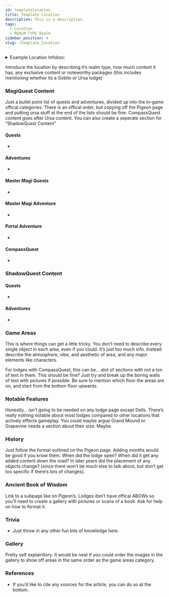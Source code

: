 ```yaml
---
id: templatelocation
title: Template Location
description: This is a description.
tags:
  - Location
  - REALM TYPE Realm
sidebar_position: #
slug: /template_location
---
```


<details>
  <summary>Example Location Infobox:</summary>
  | Example Town/City, State Abbreviation |
  | --- |
  | <img src="" alt="Describe the image here" width="268" hight="214.4" title="Describe the image here"></img> |

  | General Information |  |
  | --- | --- |
  | Realm Type | REALM TYPE Realm |
  | Version | VERSION |
  | Opening Date | Month Day, Year |
  | Status | Open/Closed |
  | Website | [example.com](http://example.com) |

  | Location Rune |
  | --- |
  | <img src="" alt="The LOCATION NAME realm rune found on the globals page." width="268" hight="248.083" title="The LOCATION NAME realm rune found on the globals page."></img> |
</details>

Introduce the location by describing it’s realm type, how much content it has, any exclusive content or noteworthy packages (this includes mentioning whether its a Goblin or Ursa lodge)

### MagiQuest Content

Just a bullet point list of quests and adventures, divided up into the in-game offical categories. There is an offical order, but copying off the Pigeon page and putting ursa stuff at the end of the lists should be fine. CompassQuest content goes after Ursa content. You can also create a seperate section for “ShadowQuest Content”

#### Quests

  - 

#### Adventures

  - 

#### Master Magi Quests

  - 

#### Master Magi Adventure

  - 

#### Portal Adventure

  - 

#### CompassQuest

  - 

### ShadowQuest Content

#### Quests

  - 

#### Adventures

  - 

### Game Areas

This is where things can get a little tricky. You don’t need to describe every single object in each area, even if you could. It’s just too much info. Instead describe the atmosphere, vibe, and aesthetic of area, and any major elements like characters.

For lodges with CompassQuest, this can be… alot of sections with not a ton of text in them. This should be fine? Just try and break up the boring walls of text with pictures if possible. Be sure to mention which floor the areas are on, and start from the bottom floor upwards.

### Notable Features

Honestly… isn't going to be needed on any lodge page except Dells. There’s really nothing notable about most lodges compared to other locations that actively effects gameplay. You could maybe argue Grand Mound or Grapevine needs a section about their size. Maybe.

### History

Just follow the format outlined on the Pigeon page. Adding months would be good if you know them. When did the lodge open? When did it get any added content down the road? In later years did the placement of any objects change? (since there won’t be much else to talk about, but don’t get too specific if there’s lots of changes).

### Ancient Book of Wisdom

Link to a subpage like on Pigeon’s. Lodges don’t have offical ABOWs so you’ll need to create a gallery with pictures or scans of a book. Ask for help on how to format it.

### Trivia

  - Just throw in any other fun bits of knowledge here.

### Gallery

Pretty self explainitory. It would be neat if you could order the images in the gallery to show off areas in the same order as the game areas category.

### References

  - If you’d like to cite any sources for the article, you can do so at the bottom.